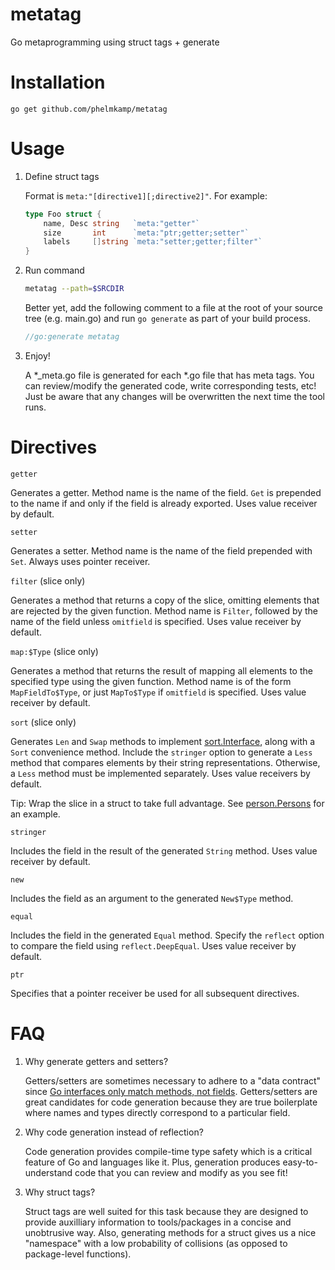 # metatag
Go metaprogramming using struct tags + generate

# Installation

`go get github.com/phelmkamp/metatag`

# Usage

1. Define struct tags

	Format is `meta:"[directive1][;directive2]"`. For example:
	```go
	type Foo struct {
		name, Desc string   `meta:"getter"`
		size       int      `meta:"ptr;getter;setter"`
		labels     []string `meta:"setter;getter;filter"`
	}
	```

2. Run command

	```bash
	metatag --path=$SRCDIR
	```

	Better yet, add the following comment to a file at the root of your source tree (e.g. main.go)
	and run `go generate` as part of your build process.

	```go
	//go:generate metatag
	```

3. Enjoy!

	A *_meta.go file is generated for each *.go file that has meta tags.
	You can review/modify the generated code, write corresponding tests, etc!
	Just be aware that any changes will be overwritten the next time the tool runs.

# Directives

`getter`

Generates a getter. Method name is the name of the field.
`Get` is prepended to the name if and only if the field is already exported.
Uses value receiver by default.

`setter`

Generates a setter. Method name is the name of the field prepended with `Set`.
Always uses pointer receiver.

`filter` (slice only)

Generates a method that returns a copy of the slice, omitting elements that are rejected by the given function.
Method name is `Filter`, followed by the name of the field unless `omitfield` is specified.
Uses value receiver by default.

`map:$Type` (slice only)

Generates a method that returns the result of mapping all elements to the specified type using the given function.
Method name is of the form `MapFieldTo$Type`, or just `MapTo$Type` if `omitfield` is specified.
Uses value receiver by default.

`sort` (slice only)

Generates `Len` and `Swap` methods to implement [sort.Interface](https://golang.org/pkg/sort/#Interface), along with a `Sort` convenience method. Include the `stringer` option to generate a `Less` method that compares elements by their string representations. Otherwise, a `Less` method must be implemented separately.
Uses value receivers by default.

Tip: Wrap the slice in a struct to take full advantage. See [person.Persons](internal/testdata/person/person.go) for an example.

`stringer`

Includes the field in the result of the generated `String` method. Uses value receiver by default.

`new`

Includes the field as an argument to the generated `New$Type` method.

`equal`

Includes the field in the generated `Equal` method.
Specify the `reflect` option to compare the field using `reflect.DeepEqual`.
Uses value receiver by default.

`ptr`

Specifies that a pointer receiver be used for all subsequent directives.

# FAQ

1. Why generate getters and setters?

	Getters/setters are sometimes necessary to adhere to a "data contract" since [Go interfaces only match methods, not fields](https://github.com/golang/go/issues/23796).
	Getters/setters are great candidates for code generation because they are true boilerplate where names and types directly correspond to a particular field.

2. Why code generation instead of reflection?

	Code generation provides compile-time type safety which is a critical feature of Go and languages like it.
	Plus, generation produces easy-to-understand code that you can review and modify as you see fit!

3. Why struct tags?

	Struct tags are well suited for this task because they are designed to provide auxilliary information to tools/packages in a concise and unobtrusive way.
	Also, generating methods for a struct gives us a nice "namespace" with a low probability of collisions (as opposed to package-level functions).